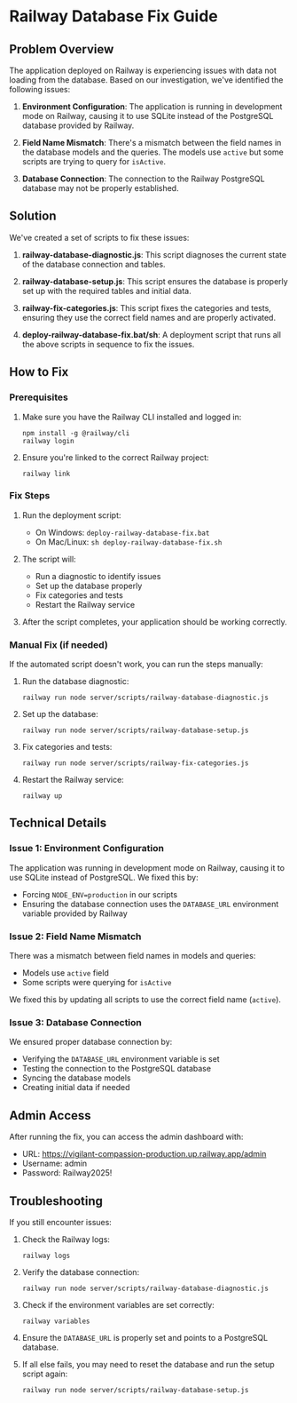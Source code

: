 # Railway Database Fix Guide

## Problem Overview

The application deployed on Railway is experiencing issues with data not loading from the database. Based on our investigation, we've identified the following issues:

1. **Environment Configuration**: The application is running in development mode on Railway, causing it to use SQLite instead of the PostgreSQL database provided by Railway.

2. **Field Name Mismatch**: There's a mismatch between the field names in the database models and the queries. The models use `active` but some scripts are trying to query for `isActive`.

3. **Database Connection**: The connection to the Railway PostgreSQL database may not be properly established.

## Solution

We've created a set of scripts to fix these issues:

1. **railway-database-diagnostic.js**: This script diagnoses the current state of the database connection and tables.

2. **railway-database-setup.js**: This script ensures the database is properly set up with the required tables and initial data.

3. **railway-fix-categories.js**: This script fixes the categories and tests, ensuring they use the correct field names and are properly activated.

4. **deploy-railway-database-fix.bat/sh**: A deployment script that runs all the above scripts in sequence to fix the issues.

## How to Fix

### Prerequisites

1. Make sure you have the Railway CLI installed and logged in:
   ```
   npm install -g @railway/cli
   railway login
   ```

2. Ensure you're linked to the correct Railway project:
   ```
   railway link
   ```

### Fix Steps

1. Run the deployment script:
   - On Windows: `deploy-railway-database-fix.bat`
   - On Mac/Linux: `sh deploy-railway-database-fix.sh`

2. The script will:
   - Run a diagnostic to identify issues
   - Set up the database properly
   - Fix categories and tests
   - Restart the Railway service

3. After the script completes, your application should be working correctly.

### Manual Fix (if needed)

If the automated script doesn't work, you can run the steps manually:

1. Run the database diagnostic:
   ```
   railway run node server/scripts/railway-database-diagnostic.js
   ```

2. Set up the database:
   ```
   railway run node server/scripts/railway-database-setup.js
   ```

3. Fix categories and tests:
   ```
   railway run node server/scripts/railway-fix-categories.js
   ```

4. Restart the Railway service:
   ```
   railway up
   ```

## Technical Details

### Issue 1: Environment Configuration

The application was running in development mode on Railway, causing it to use SQLite instead of PostgreSQL. We fixed this by:

- Forcing `NODE_ENV=production` in our scripts
- Ensuring the database connection uses the `DATABASE_URL` environment variable provided by Railway

### Issue 2: Field Name Mismatch

There was a mismatch between field names in models and queries:

- Models use `active` field
- Some scripts were querying for `isActive`

We fixed this by updating all scripts to use the correct field name (`active`).

### Issue 3: Database Connection

We ensured proper database connection by:

- Verifying the `DATABASE_URL` environment variable is set
- Testing the connection to the PostgreSQL database
- Syncing the database models
- Creating initial data if needed

## Admin Access

After running the fix, you can access the admin dashboard with:

- URL: https://vigilant-compassion-production.up.railway.app/admin
- Username: admin
- Password: Railway2025!

## Troubleshooting

If you still encounter issues:

1. Check the Railway logs:
   ```
   railway logs
   ```

2. Verify the database connection:
   ```
   railway run node server/scripts/railway-database-diagnostic.js
   ```

3. Check if the environment variables are set correctly:
   ```
   railway variables
   ```

4. Ensure the `DATABASE_URL` is properly set and points to a PostgreSQL database.

5. If all else fails, you may need to reset the database and run the setup script again:
   ```
   railway run node server/scripts/railway-database-setup.js
